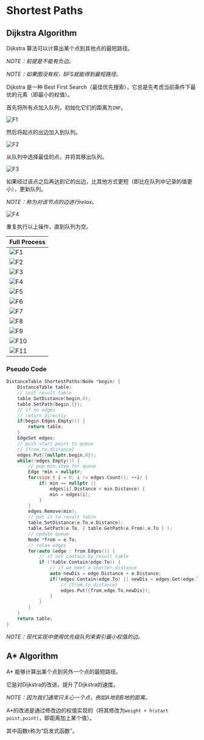 # Shortest Paths

## Dijkstra Algorithm

Dijkstra 算法可以计算出某个点到其他点的最短路径。

*NOTE：前提是不能有负边。*

*NOTE：如果图没有权，BFS就能得到最短路径。*

Dijkstra 是一种 Best First Search（最佳优先搜索），它总是先考虑当前条件下最优的元素（即最小的权值）。

首先将所有点加入队列，初始化它们的距离为`INF`。

![F1](./F1.png)

然后将起点的出边加入到队列。

![F2](./F2.png)

从队列中选择最佳的点，并将其移出队列。

![F3](./F3.png)

如果经过该点之后再达到它的出边，比其他方式更短（即比在队列中记录的值更小），更新队列。

*NOTE：称为对该节点的边进行relax。*

![F4](./F4.png)

重复执行以上操作，直到队列为空。

|Full Process|
|-|
|![F1](./F1.png)|
|![F2](./F2.png)|
|![F3](./F3.png)|
|![F4](./F4.png)|
|![F5](./F5.png)|
|![F6](./F6.png)|
|![F7](./F7.png)|
|![F8](./F8.png)|
|![F9](./F9.png)|
|![F10](./F10.png)|
|![F11](./F11.png)|

### Pseudo Code

```cpp
DistanceTable ShortestPaths(Node *begin) {
    DistanceTable table;
    // init result table
    table.SetDistance(begin,0);
    table.SetPath(begin,{});
    // if no edges
    // return directly
    if(begin.Edges.Empty()) {
        return table;
    }
    EdgeSet edges;
    // push start point to queue
    // {from,to,distance}
    edges.Put({nullptr,begin,0});
    while(!edges.Empty()) {
        // pop min-item for queue
        Edge *min = nullptr;
        for(size_t i = 0; i != edges.Count(); ++i) {
            if( min == nullptr ||
                edges[i].Distance < min.Distance) {
                min = edges[i];
            }
        }
        edges.Remove(min);
        // put it to result table
        table.SetDistance(e.To,e.Distance);
        table.SetPath(e.To, { table.GetPath(e.From),e.To } );
        // update queue
        Node *from = e.To;
        // relax edges
        for(auto &edge : from.Edges()) {
            // if not contain by result table
            if (!table.Contain(edge.To)) {
                // if we meet a shorter distance
                auto newDis = edge.Distance + e.Distance;
                if(!edges.Contain(edge.To) || newDis < edges.Get(edge.To)) {
                    // {from,to,distance}
                    edges.Put({from,edge.To,newDis});
                }
            }
        }
    }
    return table;
}
```

*NOTE：现代实现中使用优先级队列来索引最小权值的边。*

## A* Algorithm

A* 能够计算出某个点到另外一个点的最短路径。

它是对Dijkstra的改进，提升了Dijkstra的速度。

*NOTE：因为我们通常只关心一个点，例如A地到B地的距离。*

A*的改进是通过修改边的权值实现的（将其修改为`weight + h(start point,point)`，即距离加上某个值）。

其中函数`h`称为“启发式函数”。